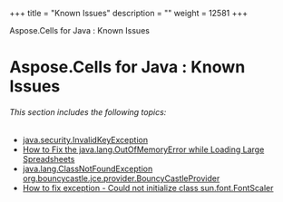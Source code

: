 +++
title = "Known Issues" 
description = "" 
weight = 12581 
+++

Aspose.Cells for Java : Known Issues  

# Aspose.Cells for Java : Known Issues


###### This section includes the following topics:  

*   [java.security.InvalidKeyException](https://docs2.aspose.com/cells/java/developerguide/knowledgebase/knownissues/java.security.invalidkeyexception)
*   [How to Fix the java.lang.OutOfMemoryError while Loading Large Spreadsheets](https://docs2.aspose.com/cells/java/developerguide/knowledgebase/knownissues/how+to+fix+the+java.lang.outofmemoryerror+while+loading+large+spreadsheets)
*   [java.lang.ClassNotFoundException org.bouncycastle.jce.provider.BouncyCastleProvider](https://docs2.aspose.com/cells/java/developerguide/knowledgebase/knownissues/java.lang.classnotfoundexception+org.bouncycastle.jce.provider.bouncycastleprovider)
*   [How to fix exception - Could not initialize class sun.font.FontScaler](https://docs2.aspose.com/cells/java/developerguide/knowledgebase/knownissues/how+to+fix+exception+-+could+not+initialize+class+sun.font.fontscaler)

